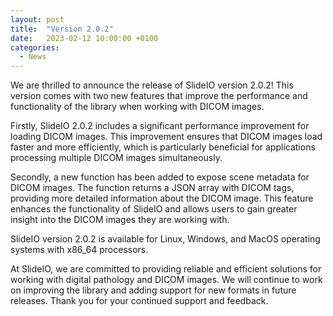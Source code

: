 ```yaml
---
layout: post
title:  "Version 2.0.2"
date:   2023-02-12 10:00:00 +0100
categories: 
  - News
---
```

We are thrilled to announce the release of SlideIO version 2.0.2! This version comes with two new features that improve the performance and functionality of the library when working with DICOM images.

Firstly, SlideIO 2.0.2 includes a significant performance improvement for loading DICOM images. This improvement ensures that DICOM images load faster and more efficiently, which is particularly beneficial for applications processing multiple DICOM images simultaneously.

Secondly, a new function has been added to expose scene metadata for DICOM images. The function returns a JSON array with DICOM tags, providing more detailed information about the DICOM image. This feature enhances the functionality of SlideIO and allows users to gain greater insight into the DICOM images they are working with.

SlideIO version 2.0.2 is available for Linux, Windows, and MacOS operating systems with x86_64 processors.

At SlideIO, we are committed to providing reliable and efficient solutions for working with digital pathology and DICOM images. We will continue to work on improving the library and adding support for new formats in future releases. Thank you for your continued support and feedback.